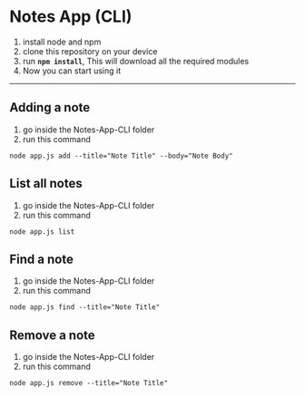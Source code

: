# Notes App (CLI)

1. install node and npm
2. clone this repository on your device
3. run <strong>```npm install```</strong>,
This will download all the required modules
4. Now you can start using it

<hr>

## Adding a note

1. go inside the Notes-App-CLI folder
2. run this command

```
node app.js add --title="Note Title" --body="Note Body"
```

## List all notes

1. go inside the Notes-App-CLI folder
2. run this command

```
node app.js list
```

## Find a note

1. go inside the Notes-App-CLI folder
2. run this command

```
node app.js find --title="Note Title"
```

## Remove a note


1. go inside the Notes-App-CLI folder
2. run this command

```
node app.js remove --title="Note Title"
```
